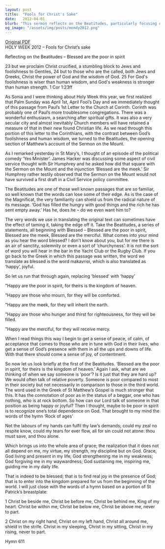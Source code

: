 ```yaml
---
layout: post
title:  "Fools for Christ's Sake"
date:   2012-04-01
blurb: "This sermon reflects on the Beatitudes, particularly focusing on the phrase 'Blessed are the poor in spirit'. It discusses the contrast between God's foolishness and human wisdom, and the radical nature of the Beatitudes' message. The sermon also explores the concept of grace, and the joy and peace that comes from recognizing our total dependence on God."
og_image: "/assets/img/posts/mondy2012.png"
---
```

[Original PDF](/assets/pdf/mondy2012.pdf)    
HOLY WEEK 2012 – Fools for Christ’s sake

Reflecting on the Beatitudes – Blessed are the poor in spirit

23 but we proclaim Christ crucified, a stumbling block to Jews and foolishness to Gentiles, 24 but to those who are the called, both Jews and Greeks, Christ the power of God and the wisdom of God. 25 For God's foolishness is wiser than human wisdom, and God's weakness is stronger than human strength. 1 Cor 1:23ff

As Sonia and I were thinking about Holy Week this year, we first realized that Palm Sunday was April 1st, April Fool’s Day and we immediately thought of this passage from Paul’s 1st Letter to the Church at Corinth. Corinth was probably one of Paul’s more troublesome congregations. There was a wonderful enthusiasm, a searching after spiritual gifts. It was also a very secular city and almost inevitably Church members will have retained a measure of that in their new found Christian life. As we read through this portion of this letter to the Corinthians, with the contrast between God’s foolishness and human wisdom, we turned to the Beatitudes, the opening section of Matthew’s account of the Sermon on the Mount.

As I remarked yesterday in St Mary’s, I thought of an episode of the political comedy ‘Yes Minister’. James Hacker was discussing some aspect of civil service thought with Sir Humphrey and he asked how did that square with the Sermon on the Mount and the injunction ‘Blessed are the meek.’ Sir Humphrey rather testily observed that the Sermon on the Mount would not have survived a first draft in a Civil Service policy committee.

The Beatitudes are one of those well known passages that are so familiar, so well known that the words can lose some of their edge. As is the case of the Magnificat, the very familiarity can shield us from the radical nature of its message. ‘God has filled the hungry with good things and the rich he has sent empty away.’ Has he, does he – do we even want him to?

The very words we use in translating the original text can sometimes have the effect of taming it, taking the edge off it. Take the Beatitudes, a series of statements, all beginning with Blessed – Blessed are the poor in spirit, Blessed are the meek, Blessed are the merciful. What comes into your mind as you hear the word blessed? I don’t know about you, but for me there is an air of sanctity, solemnity or even a sort of ‘churchyness’. It is not the sort of word you will hear in the bar in the Yacht Club or the Rugby Club. If you go back to the Greek in which this passage was written, the word we translate as blessed is the word makavrioi, which is also translated as ‘happy’, joyful.

So let us run that through again, replacing ‘blessed’ with ‘happy’

"Happy are the poor in spirit, for theirs is the kingdom of heaven.

"Happy are those who mourn, for they will be comforted.

"Happy are the meek, for they will inherit the earth.

"Happy are those who hunger and thirst for righteousness, for they will be filled.

"Happy are the merciful, for they will receive mercy.

When I read things this way I begin to get a sense of peace, of calm, of acceptance that comes to those who are in tune with God in their lives, who get a sense of God’s presence with them in all the ups and downs of life. With that there should come a sense of joy, of contentment.

So now let us look briefly at the first of the Beatitudes. ‘Blessed are the poor in spirit, for theirs is the kingdom of heaven.’ Again I ask, what are we thinking of when we say someone is ‘poor’? Is it just that they are hard up? We would often talk of relative poverty. Someone is poor compared to most in their society but not necessarily in comparison to those in the third world. The word used in the Greek of St Matthew’s Gospel is much stronger that this. It has the connotation of poor as in the status of a beggar, one who has nothing, who is at rock bottom. So how can our Lord talk of someone in that position as being happy or joyful? Then I thought, maybe to be poor in spirit is to recognize one’s total dependence on God. That brought to my mind the words of the hymn ‘Rock of ages’

Not the labours of my hands
can fulfil thy law’s demands;
could my zeal no respite know,
could my tears for ever flow,
all for sin could not atone:
thou must save, and thou alone.

Which brings us into the whole area of grace; the realization that it does not all depend on me, my virtue, my strength, my discipline but on God. Grace, God living and present in my life; God strengthening me in my weakness; God forgiving me in my waywardness; God sustaining me, inspiring me, guiding me in my daily life.

That is indeed to be blessed; that is to find real joy in the presence of God; that is to enter into the kingdom prepared for us from the beginning of the world. I will just close with the words of a hymn based on a portion of St Patrick’s breastplate:

1 Christ be beside me,
Christ be before me,
Christ be behind me,
King of my heart.
Christ be within me,
Christ be below me,
Christ be above me,
never to part.

2 Christ on my right hand,
Christ on my left hand,
Christ all around me,
shield in the strife.
Christ in my sleeping,
Christ in my sitting,
Christ in my rising,
never to part.

Hymn 611
